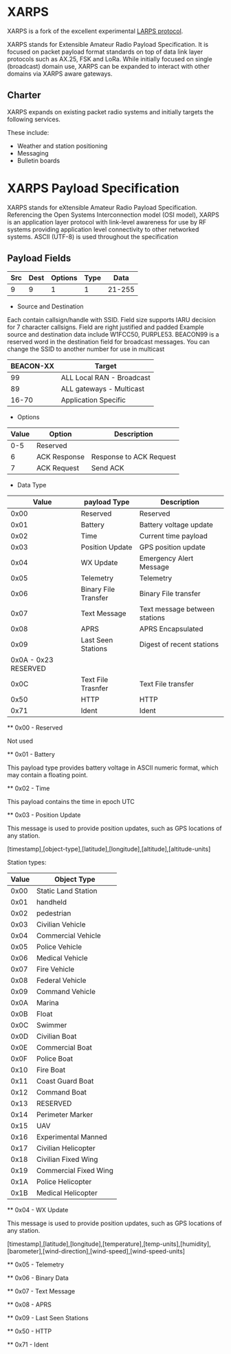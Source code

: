 # XARPS

XARPS is a fork of the excellent experimental [LARPS protocol](https://github.com/EnhancedRadioDevices/LARPS/wiki).

XARPS stands for Extensible Amateur Radio Payload Specification. It is focused on packet payload format standards on top of data link layer protocols such as AX.25, FSK and LoRa. While initially focused on single (broadcast) domain use, XARPS can be expanded to interact with other domains via XARPS aware gateways.

## Charter

XARPS expands on existing packet radio systems and initially targets the following services.

These include:

* Weather and station positioning
* Messaging
* Bulletin boards

# XARPS Payload Specification

XARPS stands for eXtensible Amateur Radio Payload Specification. Referencing the Open Systems
Interconnection model (OSI model), XARPS is an application layer protocol with link-level awareness
for use by RF systems providing application level connectivity to other networked systems. 
ASCII (UTF-8) is used throughout the specification

## Payload Fields

| Src | Dest | Options | Type |   Data  | 
| ----| ---- | ------  | ---- | ------- |
|  9  |  9   |   1     |  1   | 21-255  |


* Source and Destination

Each contain callsign/handle with SSID. Field size supports IARU decision for 7 character callsigns.
Field are right justified and padded Example source and destination data include W1FCC50, PURPLE53.
BEACON99 is a reserved word in the destination field for broadcast messages. You can change the SSID
to another number for use in multicast

| BEACON-XX |            Target         |
| --------- | ------------------------- |
|     99    | ALL Local RAN - Broadcast |
|     89    |  ALL gateways - Multicast |
|   16-70   |   Application Specific    |

* Options

| Value |     Option        | Description | 
| ---  | ------------------ | -------------- |
| 0-5  |    Reserved        |  |
|  6   |   ACK Response     | Response to ACK Request |
|  7   |   ACK Request     | Send ACK |

* Data Type

| Value | payload Type               | Description                 |
| ----- | ------------------------- | -----------------------------|
| 0x00  | Reserved                  | Reserved                     |
| 0x01  | Battery                   | Battery voltage update       |
| 0x02  | Time                      | Current time payload         |
| 0x03  | Position Update           | GPS position update          |
| 0x04  | WX Update                 | Emergency Alert Message      |
| 0x05  | Telemetry                 | Telemetry                    |
| 0x06  | Binary File Transfer      | Binary File transfer         |
| 0x07  | Text Message              | Text message between stations|
| 0x08  | APRS                      | APRS Encapsulated            |
| 0x09  | Last Seen Stations        | Digest of recent stations    |
| 0x0A - 0x23   RESERVED                                           |
| 0x0C  | Text File Trasnfer        | Text File transfer           |
| 0x50  | HTTP                      | HTTP                         |
| 0x71  | Ident                     | Ident                        |

** 0x00 - Reserved

Not used

** 0x01 - Battery

This payload type provides battery voltage in ASCII numeric format, which may contain a floating point.

** 0x02 - Time

This payload contains the time in epoch UTC

** 0x03 - Position Update

This message is used to provide position updates, such as GPS locations of any station.

[timestamp],[object-type],[latitude],[longitude],[altitude],[altitude-units]

Station types:

| Value |        Object Type     |
| ----- | ---------------------- |
| 0x00  | Static Land Station    |
| 0x01  | handheld               |
| 0x02  | pedestrian             |
| 0x03  | Civilian Vehicle       |
| 0x04  | Commercial Vehicle     |
| 0x05  | Police Vehicle         |
| 0x06  | Medical Vehicle        |
| 0x07  | Fire Vehicle           |
| 0x08  | Federal Vehicle        |
| 0x09  | Command Vehicle        |
| 0x0A  | Marina                 |
| 0x0B  | Float                  |
| 0x0C  | Swimmer                |
| 0x0D  | Civilian Boat          |
| 0x0E  | Commercial Boat        |
| 0x0F  | Police Boat            |
| 0x10  | Fire Boat              |
| 0x11  | Coast Guard Boat       |
| 0x12  | Command Boat           |
| 0x13  | RESERVED               |
| 0x14  | Perimeter Marker       |
| 0x15  | UAV                    |
| 0x16  | Experimental Manned    |
| 0x17  | Civilian Helicopter    |
| 0x18  | Civilian Fixed Wing    |
| 0x19  | Commercial Fixed Wing  |
| 0x1A  | Police Helicopter      |
| 0x1B  | Medical Helicopter     |

** 0x04 - WX Update

This message is used to provide position updates, such as GPS locations of any station.

[timestamp],[latitude],[longitude],[temperature],[temp-units],[humidity],[barometer],[wind-direction],[wind-speed],[wind-speed-units]

** 0x05 - Telemetry

** 0x06 - Binary Data

** 0x07 - Text Message

** 0x08 - APRS

** 0x09 - Last Seen Stations

** 0x50 - HTTP

** 0x71 - Ident

